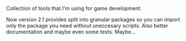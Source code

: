 Collection of tools that I'm using for game development.

Now version 2.1 provides split into granular packages so you can import only the package you need without uneccesary scripts.
Also better documentation and maybe even some tests. Maybe...